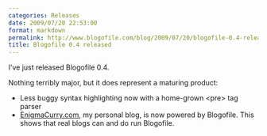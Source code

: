 ```yaml
---
categories: Releases
date: 2009/07/20 22:53:00
format: markdown
permalink: http://www.blogofile.com/blog/2009/07/20/blogofile-0.4-released
title: Blogofile 0.4 released
---
```

I've just released Blogofile 0.4. 

Nothing terribly major, but it does represent a maturing product:

 * Less buggy syntax highlighting now with a home-grown &lt;pre&gt; tag parser
 * [EnigmaCurry.com](http://www.enigmacurry.com), my personal blog, is now powered by Blogofile. This shows that real blogs can and do run Blogofile.
 